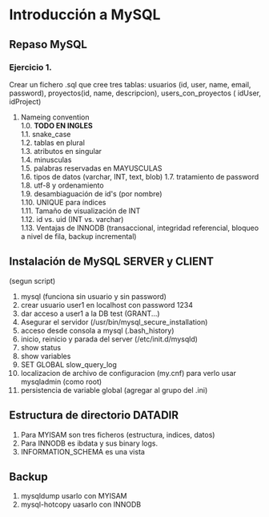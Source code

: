 # Introducción a MySQL

## Repaso MySQL  

### Ejercicio 1.
Crear un fichero .sql que cree tres tablas: usuarios (id, user, name, email, password), proyectos(id, name, descripcion), users_con_proyectos ( idUser, idProject)

1. Nameing convention  
1.0. __TODO EN INGLES__  
1.1. snake_case  
1.2. tablas en plural  
1.3. atributos en singular  
1.4. minusculas  
1.5. palabras reservadas en MAYUSCULAS  
1.6. tipos de datos (varchar, INT, text, blob)
1.7. tratamiento de password  
1.8. utf-8 y ordenamiento  
1.9. desambiaguación de id's (por nombre)  
1.10. UNIQUE para índices  
1.11. Tamaño de visualización de INT  
1.12. id vs. uid (INT vs. varchar)  
1.13. Ventajas de INNODB (transaccional, integridad referencial, bloqueo a nivel de fila, backup incremental) 

## Instalación de MySQL SERVER y CLIENT
(segun script)

1. mysql (funciona sin usuario y sin password)  
2. crear usuario user1 en localhost con password 1234  
3. dar acceso a user1 a la DB test (GRANT...)
4. Asegurar el servidor (/usr/bin/mysql_secure_installation)
5. acceso desde consola a mysql (.bash_history)
6. inicio, reinicio y parada del server (/etc/init.d/mysqld)
7. show status
8. show variables
9. SET GLOBAL slow_query_log
10. localizacion de archivo de configuracion (my.cnf) para verlo usar mysqladmin (como root)
11. persistencia de variable global (agregar al grupo del .ini)

## Estructura de directorio DATADIR
1. Para MYISAM son tres ficheros (estructura, indices, datos)
2. Para INNODB es ibdata y sus binary logs.
3. INFORMATION_SCHEMA es una vista

## Backup
1. mysqldump usarlo con MYISAM
2. mysql-hotcopy uasarlo con INNODB
